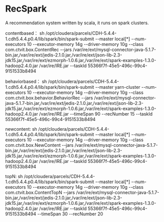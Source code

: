 # RecSpark
A recommendation system written by scala, it  runs on spark clusters.

contentbased：
sh /opt/cloudera/parcels/CDH-5.4.4-1.cdh5.4.4.p0.4/lib/spark/bin/spark-submit --master local[*] --num-executors 10 --executor-memory 14g --driver-memory 10g --class com.ctvit.box.ContentRec --jars /var/ire/ext/mysql-connector-java-5.1.7-bin.jar,/var/ire/ext/jedis-2.1.0.jar,/var/ire/ext/json-lib-2.3-jdk15.jar,/var/ire/ext/ezmorph-1.0.6.jar,/var/ire/ext/spark-examples-1.3.0-hadoop2.4.0.jar /var/ire/IRE.jar --taskId 55366f7f-45e5-496c-99c4-9151533b8494

behaviorbased：
sh /opt/cloudera/parcels/CDH-5.4.4-1.cdh5.4.4.p0.4/lib/spark/bin/spark-submit --master yarn-cluster --num-executors 10 --executor-memory 14g --driver-memory 10g --class com.ctvit.box.behavior.BehaviorRec --jars /var/ire/ext/mysql-connector-java-5.1.7-bin.jar,/var/ire/ext/jedis-2.1.0.jar,/var/ire/ext/json-lib-2.3-jdk15.jar,/var/ire/ext/ezmorph-1.0.6.jar,/var/ire/ext/spark-examples-1.3.0-hadoop2.4.0.jar /var/ire/IRE.jar --timeSpan 90 --recNumber 15 --taskId 55366f7f-45e5-496c-99c4-9151533b8494

newcontent:
sh /opt/cloudera/parcels/CDH-5.4.4-1.cdh5.4.4.p0.4/lib/spark/bin/spark-submit --master local[*] --num-executors 10 --executor-memory 14g --driver-memory 10g --class com.ctvit.box.NewContent --jars /var/ire/ext/mysql-connector-java-5.1.7-bin.jar,/var/ire/ext/jedis-2.1.0.jar,/var/ire/ext/json-lib-2.3-jdk15.jar,/var/ire/ext/ezmorph-1.0.6.jar,/var/ire/ext/spark-examples-1.3.0-hadoop2.4.0.jar /var/ire/IRE.jar --taskId 55366f7f-45e5-496c-99c4-9151533b8494

topN:
sh /opt/cloudera/parcels/CDH-5.4.4-1.cdh5.4.4.p0.4/lib/spark/bin/spark-submit --master local[*] --num-executors 10 --executor-memory 14g --driver-memory 10g --class com.ctvit.box.ContentTopN --jars /var/ire/ext/mysql-connector-java-5.1.7-bin.jar,/var/ire/ext/jedis-2.1.0.jar,/var/ire/ext/json-lib-2.3-jdk15.jar,/var/ire/ext/ezmorph-1.0.6.jar,/var/ire/ext/spark-examples-1.3.0-hadoop2.4.0.jar /var/ire/IRE.jar --taskId 55366f7f-45e5-496c-99c4-9151533b8494 --timeSpan 30 --recNumber 20








